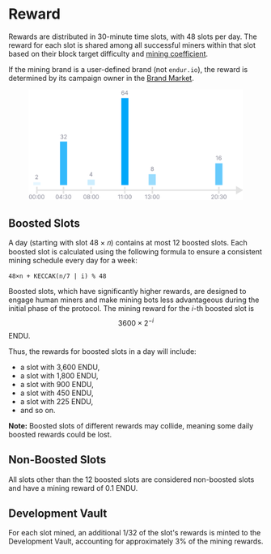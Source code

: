 # Reward

Rewards are distributed in 30-minute time slots, with 48 slots per day. The reward for each slot is shared among all successful miners within that slot based on their block target difficulty and [mining coefficient](../advanced-mining/).

If the mining brand is a user-defined brand (not `endur.io`), the reward is determined by its campaign owner in the [Brand Market](../brand-market/).

<figure><img src="../.gitbook/assets/slot-reward.svg" alt=""><figcaption></figcaption></figure>

## Boosted Slots

A day (starting with slot 48 × 𝑛) contains at most 12 boosted slots. Each boosted slot is calculated using the following formula to ensure a consistent mining schedule every day for a week:

```
48×n + KECCAK(n/7 | i) % 48
```

Boosted slots, which have significantly higher rewards, are designed to engage human miners and make mining bots less advantageous during the initial phase of the protocol. The mining reward for the 𝑖-th boosted slot is $$3600 \times 2^{-i}$$ ENDU.

Thus, the rewards for boosted slots in a day will include:

* a slot with 3,600 ENDU,
* a slot with 1,800 ENDU,
* a slot with 900 ENDU,
* a slot with 450 ENDU,
* a slot with 225 ENDU,
* and so on.

**Note:** Boosted slots of different rewards may collide, meaning some daily boosted rewards could be lost.

## Non-Boosted Slots

All slots other than the 12 boosted slots are considered non-boosted slots and have a mining reward of 0.1 ENDU.

## Development **Vault**

For each slot mined, an additional 1/32 of the slot's rewards is minted to the Development Vault, accounting for approximately 3% of the mining rewards.
